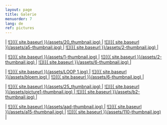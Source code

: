 ```yaml
---
layout: page
title: Galerie
menuorder: 7
lang: de
ref: pictures
---
```


| <a href="/assets/20.JPG"> ![]({{ site.baseurl }}/assets/20_thumbnail.jpg) </a> | <a href="/assets/a5.jpg"> ![]({{ site.baseurl }}/assets/a5-thumbnail.jpg) </a> | <a href="/assets/2.jpg">  ![]({{ site.baseurl }}/assets/2-thumbnail.jpg) </a> |

| <a href="/assets/1.jpg"> ![]({{ site.baseurl }}/assets/1-thumbnail.jpg) </a> | <a href="/assets/2.jpg"> ![]({{ site.baseurl }}/assets/2-thumbnail.jpg) </a> | <a href="/assets/6.jpg">  ![]({{ site.baseurl }}/assets/6-thumbnail.jpg) </a> |

| <a href="/assets/LOOP.jpg"> ![]({{ site.baseurl }}/assets/LOOP 1.jpg) </a> | <a href="/assets/BLOEM 1.jpg"> ![]({{ site.baseurl }}/assets/bloem.jpg) </a> | <a href="/assets/6.jpg">![]({{ site.baseurl }}/assets/6-thumbnail.jpg) </a> |

|  <a href="/assets/25.JPG">  ![]({{ site.baseurl }}/assets/25_thumbnail.jpg) </a> | <a href="/assets/picture1.jpg"> ![]({{ site.baseurl }}/assets/picture1-thumbnail.jpg) </a>|<a href="/assets/b2.jpg"> ![]({{ site.baseurl }}/assets/b2-thumbnail.jpg) </a>|

| <a href="/assets/aad.jpg"> ![]({{ site.baseurl }}/assets/aad-thumbnail.jpg) </a> | <a href="/assets/a15.jpg"> ![]({{ site.baseurl }}/assets/a15-thumbnail.jpg) </a> | <a href="/assets/110.jpg">  ![]({{ site.baseurl }}/assets/110-thumbnail.jpg) </a> |



